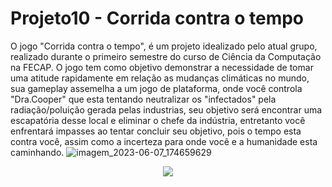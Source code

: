 # Projeto10 - Corrida contra o tempo 

O jogo "Corrida contra o tempo", é um projeto idealizado pelo atual grupo, realizado durante o primeiro semestre do curso de Ciência da Computação na FECAP. O jogo tem como objetivo demonstrar a necessidade de tomar uma atitude rapidamente em relação as mudanças climáticas no mundo, sua gameplay assemelha a um jogo de plataforma, onde você controla "Dra.Cooper" que esta tentando neutralizar os "infectados" pela radiação/poluição gerada pelas industrias, seu objetivo será encontrar uma escapatória desse local e eliminar o chefe da indústria, entretanto você enfrentará impasses ao tentar concluir seu objetivo, pois o tempo esta contra você, assim como a incerteza para onde você e a humanidade esta caminhando.
![imagem_2023-06-07_174659629](https://github.com/2023-1-MCC1/Projeto10/assets/131826351/96c752f5-f70d-4945-ac87-f8878d1f4613)

<div align="center">
<img src="https://github.com/2023-1-MCC1/Projeto10/assets/131826351/96c752f5-f70d-4945-ac87-f8878d1f4613" />
</div>
